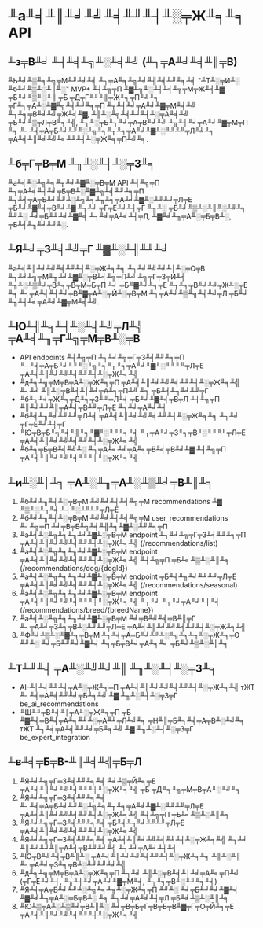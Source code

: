 # ╨а╨╡╨║╨╛╨╝╨╡╨╜╨┤╨░╤Ж╨╕╨╕ API

## ╨з╤В╨╛ ╨┤╨╡╨╗╨░╨╡╨╝ (╨┐╤А╨╛╨╡╨║╤В)

╨Ь╨╛╨▒╨╕╨╗╤М╨╜╨╛╨╡ ╨┐╤А╨╕╨╗╨╛╨╢╨╡╨╜╨╕╨╡ "╨Т╨░╤И╨░ ╨б╨╛╨▒╨░╨║╨░" MVP+ ╨┤╨╗╤П ╨▓╨╗╨░╨┤╨╡╨╗╤М╤Ж╨╡╨▓ ╤Б╨╛╨▒╨░╨║ ╤Б ╤Д╤Г╨╜╨║╤Ж╨╕╤П╨╝╨╕ ╤Г╨┐╤А╨░╨▓╨╗╨╡╨╜╨╕╤П ╨╖╨┤╨╛╤А╨╛╨▓╤М╨╡╨╝ ╨┐╨╕╤В╨╛╨╝╤Ж╨╡╨▓, ╨║╨░╨╗╨╡╨╜╨┤╨░╤А╨╡╨╝ ╤Б╨╛╨▒╤Л╤В╨╕╨╣, ╨┐╨░╤Б╨┐╨╛╤А╤В╨╛╨╝ ╨╖╨┤╨╛╤А╨╛╨▓╤М╤П ╨╕ ╨┐╨╡╤А╤Б╨╛╨╜╨░╨╗╨╕╨╖╨╕╤А╨╛╨▓╨░╨╜╨╜╤Л╨╝╨╕ ╤А╨╡╨║╨╛╨╝╨╡╨╜╨┤╨░╤Ж╨╕╤П╨╝╨╕.

## ╨б╤Г╤В╤М ╨╖╨░╨┤╨░╤З╨╕

╨а╨╡╨░╨╗╨╕╨╖╨╛╨▓╨░╤В╤М API ╨┤╨╗╤П ╨┐╤А╨╡╨┤╨╛╤Б╤В╨░╨▓╨╗╨╡╨╜╨╕╤П ╨┐╨╡╤А╤Б╨╛╨╜╨░╨╗╨╕╨╖╨╕╤А╨╛╨▓╨░╨╜╨╜╤Л╤Е ╤Б╨╛╨▓╨╡╤В╨╛╨▓ ╨┐╨╛ ╤Г╤Е╨╛╨┤╤Г ╨╖╨░ ╤Б╨╛╨▒╨░╨║╨░╨╝╨╕ ╨╜╨░ ╨╛╤Б╨╜╨╛╨▓╨╡ ╨┐╨╛╤А╨╛╨┤╤Л, ╨▓╨╛╨╖╤А╨░╤Б╤В╨░, ╤Б╨╡╨╖╨╛╨╜╨░.

## ╨Я╨╛╤З╨╡╨╝╤Г ╨▓╨░╨╢╨╜╨╛

╨а╨╡╨║╨╛╨╝╨╡╨╜╨┤╨░╤Ж╨╕╨╕ ╨┐╨╛╨╝╨╛╨│╨░╤О╤В ╨┐╨╛╨╗╤М╨╖╨╛╨▓╨░╤В╨╡╨╗╤П╨╝ ╨╗╤Г╤З╤И╨╡ ╨╖╨░╨▒╨╛╤В╨╕╤В╤М╤Б╤П ╨╛ ╤Б╨▓╨╛╨╕╤Е ╨┐╨╕╤В╨╛╨╝╤Ж╨░╤Е ╨╕ ╨┐╤А╨╡╨┤╨╛╤В╨▓╤А╨░╤Й╨░╤В╤М ╨┐╤А╨╛╨▒╨╗╨╡╨╝╤Л ╤Б╨╛ ╨╖╨┤╨╛╤А╨╛╨▓╤М╨╡╨╝.

## ╨Ю╨╢╨╕╨┤╨░╨╡╨╝╤Л╨╣ ╤А╨╡╨╖╤Г╨╗╤М╤В╨░╤В

* API endpoints ╨┤╨╗╤П ╨┐╨╛╨╗╤Г╤З╨╡╨╜╨╕╤П ╨┐╨╡╤А╤Б╨╛╨╜╨░╨╗╨╕╨╖╨╕╤А╨╛╨▓╨░╨╜╨╜╤Л╤Е ╤А╨╡╨║╨╛╨╝╨╡╨╜╨┤╨░╤Ж╨╕╨╣
* ╨д╨╕╨╗╤М╤В╤А╨░╤Ж╨╕╤П ╤А╨╡╨║╨╛╨╝╨╡╨╜╨┤╨░╤Ж╨╕╨╣ ╨┐╨╛ ╨║╨░╤В╨╡╨│╨╛╤А╨╕╤П╨╝ ╨╕ ╤Б╨╡╨╖╨╛╨╜╤Г
* ╨б╨┐╨╡╤Ж╨╕╤Д╨╕╤З╨╜╤Л╨╡ ╤Б╨╛╨▓╨╡╤В╤Л ╨┤╨╗╤П ╨║╨╛╨╜╨║╤А╨╡╤В╨╜╤Л╤Е ╨┐╨╛╤А╨╛╨┤
* ╨б╨╡╨╖╨╛╨╜╨╜╤Л╨╡ ╤А╨╡╨║╨╛╨╝╨╡╨╜╨┤╨░╤Ж╨╕╨╕ ╨┐╨╛ ╤Г╤Е╨╛╨┤╤Г
* ╨Ю╤В╤Б╨╗╨╡╨╢╨╕╨▓╨░╨╜╨╕╨╡ ╨┐╤А╨╛╤З╨╕╤В╨░╨╜╨╜╤Л╤Е ╤А╨╡╨║╨╛╨╝╨╡╨╜╨┤╨░╤Ж╨╕╨╣
* ╨б╨╕╤Б╤В╨╡╨╝╨░ ╨┐╤А╨╕╨╛╤А╨╕╤В╨╡╤В╨╛╨▓ ╨┤╨╗╤П ╤А╨╡╨║╨╛╨╝╨╡╨╜╨┤╨░╤Ж╨╕╨╣

## ╨и╨░╨│╨╕ ╤А╨░╨╖╤А╨░╨▒╨╛╤В╨║╨╕

1. ╨б╨╛╨╖╨┤╨░╤В╤М ╨╝╨╛╨┤╨╡╨╗╤М recommendations ╨▓ ╨▒╨░╨╖╨╡ ╨┤╨░╨╜╨╜╤Л╤Е
2. ╨б╨╛╨╖╨┤╨░╤В╤М ╨╝╨╛╨┤╨╡╨╗╤М user_recommendations ╨┤╨╗╤П ╨╛╤В╤Б╨╗╨╡╨╢╨╕╨▓╨░╨╜╨╕╤П
3. ╨а╨╡╨░╨╗╨╕╨╖╨╛╨▓╨░╤В╤М endpoint ╨┐╨╛╨╗╤Г╤З╨╡╨╜╨╕╤П ╤А╨╡╨║╨╛╨╝╨╡╨╜╨┤╨░╤Ж╨╕╨╣ (/recommendations/list)
4. ╨а╨╡╨░╨╗╨╕╨╖╨╛╨▓╨░╤В╤М endpoint ╤А╨╡╨║╨╛╨╝╨╡╨╜╨┤╨░╤Ж╨╕╨╣ ╨┤╨╗╤П ╤Б╨╛╨▒╨░╨║╨╕ (/recommendations/dog/{dogId})
5. ╨а╨╡╨░╨╗╨╕╨╖╨╛╨▓╨░╤В╤М endpoint ╤Б╨╡╨╖╨╛╨╜╨╜╤Л╤Е ╤А╨╡╨║╨╛╨╝╨╡╨╜╨┤╨░╤Ж╨╕╨╣ (/recommendations/seasonal)
6. ╨а╨╡╨░╨╗╨╕╨╖╨╛╨▓╨░╤В╤М endpoint ╤А╨╡╨║╨╛╨╝╨╡╨╜╨┤╨░╤Ж╨╕╨╣ ╨┐╨╛ ╨┐╨╛╤А╨╛╨┤╨╡ (/recommendations/breed/{breedName})
7. ╨а╨╡╨░╨╗╨╕╨╖╨╛╨▓╨░╤В╤М ╨╛╤В╨╝╨╡╤В╨║╤Г ╨┐╤А╨╛╤З╨╕╤В╨░╨╜╨╜╤Л╤Е ╤А╨╡╨║╨╛╨╝╨╡╨╜╨┤╨░╤Ж╨╕╨╣
8. ╨Ф╨╛╨▒╨░╨▓╨╕╤В╤М ╨┐╨╡╤А╤Б╨╛╨╜╨░╨╗╨╕╨╖╨░╤Ж╨╕╤О ╨╜╨░ ╨╛╤Б╨╜╨╛╨▓╨╡ ╨╕╤Б╤В╨╛╤А╨╕╨╕ ╤Б╨╛╨▒╨░╨║╨╕

## ╨Т╨╜╨╡ ╤А╨░╨╝╨╛╨║ ╨╖╨░╨┤╨░╤З╨╕

* AI-╨│╨╡╨╜╨╡╤А╨░╤Ж╨╕╤П ╤А╨╡╨║╨╛╨╝╨╡╨╜╨┤╨░╤Ж╨╕╨╣ тЖТ ╨┐╨╡╤А╨╡╨╜╨╛╤Б╨╕╨╝ ╨▓ ╨╖╨░╨┤╨░╤З╤Г be_ai_recommendations
* ╨Ш╨╜╤В╨╡╨│╤А╨░╤Ж╨╕╤П ╤Б ╨▓╨╡╤В╨╡╤А╨╕╨╜╨░╤А╨╜╤Л╨╝╨╕ ╤Н╨║╤Б╨┐╨╡╤А╤В╨░╨╝╨╕ тЖТ ╨┐╨╡╤А╨╡╨╜╨╛╤Б╨╕╨╝ ╨▓ ╨╖╨░╨┤╨░╤З╤Г be_expert_integration

## ╨в╨╡╤Б╤В-╨║╨╡╨╣╤Б╤Л

1. ╨Я╨╛╨╗╤Г╤З╨╡╨╜╨╕╨╡ ╨╛╨▒╤Й╨╕╤Е ╤А╨╡╨║╨╛╨╝╨╡╨╜╨┤╨░╤Ж╨╕╨╣ ╤Б ╤Д╨╕╨╗╤М╤В╤А╨░╨╝╨╕
2. ╨Я╨╛╨╗╤Г╤З╨╡╨╜╨╕╨╡ ╨┐╨╡╤А╤Б╨╛╨╜╨░╨╗╨╕╨╖╨╕╤А╨╛╨▓╨░╨╜╨╜╤Л╤Е ╤А╨╡╨║╨╛╨╝╨╡╨╜╨┤╨░╤Ж╨╕╨╣ ╨┤╨╗╤П ╤Б╨╛╨▒╨░╨║╨╕
3. ╨Я╨╛╨╗╤Г╤З╨╡╨╜╨╕╨╡ ╤Б╨╡╨╖╨╛╨╜╨╜╤Л╤Е ╤А╨╡╨║╨╛╨╝╨╡╨╜╨┤╨░╤Ж╨╕╨╣
4. ╨Я╨╛╨╗╤Г╤З╨╡╨╜╨╕╨╡ ╤А╨╡╨║╨╛╨╝╨╡╨╜╨┤╨░╤Ж╨╕╨╣ ╨┐╨╛ ╨║╨╛╨╜╨║╤А╨╡╤В╨╜╨╛╨╣ ╨┐╨╛╤А╨╛╨┤╨╡
5. ╨Ю╤В╨╝╨╡╤В╨║╨░ ╤А╨╡╨║╨╛╨╝╨╡╨╜╨┤╨░╤Ж╨╕╨╕ ╨║╨░╨║ ╨┐╤А╨╛╤З╨╕╤В╨░╨╜╨╜╨╛╨╣
6. ╨д╨╕╨╗╤М╤В╤А╨░╤Ж╨╕╤П ╨┐╨╛ ╨║╨░╤В╨╡╨│╨╛╤А╨╕╤П╨╝ (╤Г╤Е╨╛╨┤, ╨╖╨┤╨╛╤А╨╛╨▓╤М╨╡, ╨┐╨╕╤В╨░╨╜╨╕╨╡)
7. ╨Я╨╡╤А╤Б╨╛╨╜╨░╨╗╨╕╨╖╨░╤Ж╨╕╤П ╨╜╨░ ╨╛╤Б╨╜╨╛╨▓╨╡ ╨▓╨╛╨╖╤А╨░╤Б╤В╨░ ╨╕ ╨┐╨╛╤А╨╛╨┤╤Л ╤Б╨╛╨▒╨░╨║╨╕
8. ╨Ю╨▒╤А╨░╨▒╨╛╤В╨║╨░ ╨╛╤В╤Б╤Г╤В╤Б╤В╨▓╤Г╤О╤Й╨╕╤Е ╤А╨╡╨║╨╛╨╝╨╡╨╜╨┤╨░╤Ж╨╕╨╣






